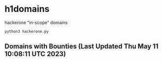 # h1domains
hackerone "in-scope" domains

`python3 hackerone.py`
## Domains with Bounties (Last Updated Thu May 11 10:08:11 UTC 2023)
```

```
